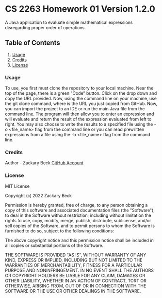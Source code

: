 # CS 2263 Homework 01 Version 1.2.0
A Java application to evaluate simple mathematical expressions disregarding proper order of operations.

## Table of Contents
1. [Usage](#usage)
2. [Credits](#credits)
3. [License](#license)

### Usage
To use, you first must clone the repository to your local machine. 
Near the top of the page, there is a green "Code" button. Click on the drop down and copy the URL provided. Now, using the command line on your machine, use the git clone <URL> command, where <URL> is the URL you just copied from GitHub. Now, you can import the project to an IDE or run the main Java file from the command line. The program will then allow you to enter an expression and will evaluate and return the result of the expression evaluated from left to right. You may also choose to write the results to a specified file using the -o <file_name> flag from the command line or you can read prewritten expressions from a file using the -b <file_name> flag from the command line.

### Credits
Author - Zackary Beck
[GitHub Account](https://github.com/beckzack)

### License
MIT License

Copyright (c) 2022 Zackary Beck

Permission is hereby granted, free of charge, to any person obtaining a copy
of this software and associated documentation files (the "Software"), to deal
in the Software without restriction, including without limitation the rights
to use, copy, modify, merge, publish, distribute, sublicense, and/or sell
copies of the Software, and to permit persons to whom the Software is
furnished to do so, subject to the following conditions:

The above copyright notice and this permission notice shall be included in all
copies or substantial portions of the Software.

THE SOFTWARE IS PROVIDED "AS IS", WITHOUT WARRANTY OF ANY KIND, EXPRESS OR
IMPLIED, INCLUDING BUT NOT LIMITED TO THE WARRANTIES OF MERCHANTABILITY,
FITNESS FOR A PARTICULAR PURPOSE AND NONINFRINGEMENT. IN NO EVENT SHALL THE
AUTHORS OR COPYRIGHT HOLDERS BE LIABLE FOR ANY CLAIM, DAMAGES OR OTHER
LIABILITY, WHETHER IN AN ACTION OF CONTRACT, TORT OR OTHERWISE, ARISING FROM,
OUT OF OR IN CONNECTION WITH THE SOFTWARE OR THE USE OR OTHER DEALINGS IN THE
SOFTWARE.